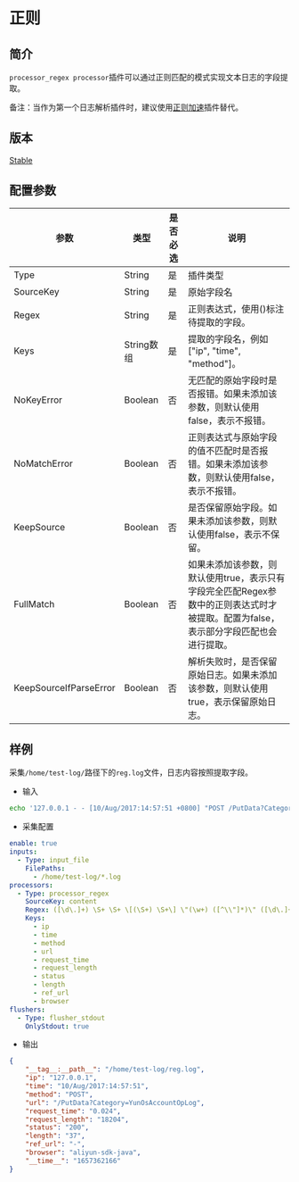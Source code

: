 # 正则

## 简介

`processor_regex processor`插件可以通过正则匹配的模式实现文本日志的字段提取。

备注：当作为第一个日志解析插件时，建议使用[正则加速](../accelerator/regex-accelerate.md)插件替代。

## 版本

[Stable](../../stability-level.md)

## 配置参数

| 参数           | 类型       | 是否必选 | 说明                                                                        |
| ------------ | -------- | ---- | ------------------------------------------------------------------------- |
| Type         | String   | 是    | 插件类型                                                                      |
| SourceKey    | String   | 是    | 原始字段名                                                                     |
| Regex        | String   | 是    | 正则表达式，使用()标注待提取的字段。                                                       |
| Keys         | String数组 | 是    | 提取的字段名，例如\["ip", "time", "method"]。                                       |
| NoKeyError   | Boolean  | 否    | 无匹配的原始字段时是否报错。如果未添加该参数，则默认使用false，表示不报错。                                  |
| NoMatchError | Boolean  | 否    | 正则表达式与原始字段的值不匹配时是否报错。如果未添加该参数，则默认使用false，表示不报错。                           |
| KeepSource   | Boolean  | 否    | 是否保留原始字段。如果未添加该参数，则默认使用false，表示不保留。                                       |
| FullMatch    | Boolean  | 否    | 如果未添加该参数，则默认使用true，表示只有字段完全匹配Regex参数中的正则表达式时才被提取。配置为false，表示部分字段匹配也会进行提取。 |
| KeepSourceIfParseError | Boolean | 否    | 解析失败时，是否保留原始日志。如果未添加该参数，则默认使用true，表示保留原始日志。       |

## 样例

采集`/home/test-log/`路径下的`reg.log`文件，日志内容按照提取字段。

* 输入

```bash
echo '127.0.0.1 - - [10/Aug/2017:14:57:51 +0800] "POST /PutData?Category=YunOsAccountOpLog" 0.024 18204 200 37 "-" "aliyun-sdk-java"' >> /home/test-log/reg.log
```

* 采集配置

```yaml
enable: true
inputs:
  - Type: input_file
    FilePaths: 
      - /home/test-log/*.log
processors:
  - Type: processor_regex
    SourceKey: content
    Regex: ([\d\.]+) \S+ \S+ \[(\S+) \S+\] \"(\w+) ([^\\"]*)\" ([\d\.]+) (\d+) (\d+) (\d+|-) \"([^\\"]*)\" \"([^\\"]*)\"
    Keys:
      - ip
      - time
      - method
      - url
      - request_time
      - request_length
      - status
      - length
      - ref_url
      - browser
flushers:
  - Type: flusher_stdout
    OnlyStdout: true
```

* 输出

```json
{
    "__tag__:__path__": "/home/test-log/reg.log",
    "ip": "127.0.0.1",
    "time": "10/Aug/2017:14:57:51",
    "method": "POST",
    "url": "/PutData?Category=YunOsAccountOpLog",
    "request_time": "0.024",
    "request_length": "18204",
    "status": "200",
    "length": "37",
    "ref_url": "-",
    "browser": "aliyun-sdk-java",
    "__time__": "1657362166"
}
```
